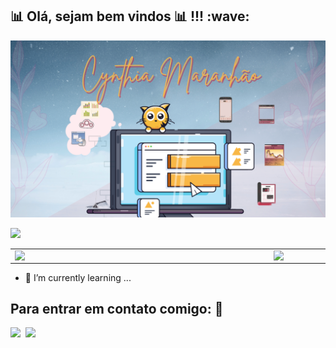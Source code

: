 <h2>📊 Olá, sejam bem vindos 📊 !!! :wave:  </h2>

<img src="Images/banner.png">
    
![](https://komarev.com/ghpvc/?username=CynthiaMaranhao&color=C1374E&style=plastic)

<center>
<table>
    <tr>
        <td><img width="400px" align="left" src="https://github-readme-stats.vercel.app/api/top-langs/?username=CynthiaMaranhao&hide=html&layout=compact&theme=buefy" /></td>
        <td><img width="495px" align="left" src="https://github-readme-stats.vercel.app/api?username=CynthiaMaranhao&theme=buefy"/></td>
    </tr>   
</table>
</center> 

- 🌱 I’m currently learning ...

<h2>Para entrar em contato comigo: 📱 </h2>
<a href="https://www.linkedin.com/in/CynthiaMaranhao/">
  <img align="left" width="24px" src="https://cdn.jsdelivr.net/npm/simple-icons@v3/icons/linkedin.svg"  />
<a href="mailto:mailtomecynthia.maranhao@gmail.com">
  <img align="left" width="26px" src="https://cdn.jsdelivr.net/npm/simple-icons@v3/icons/gmail.svg" />
</a>
